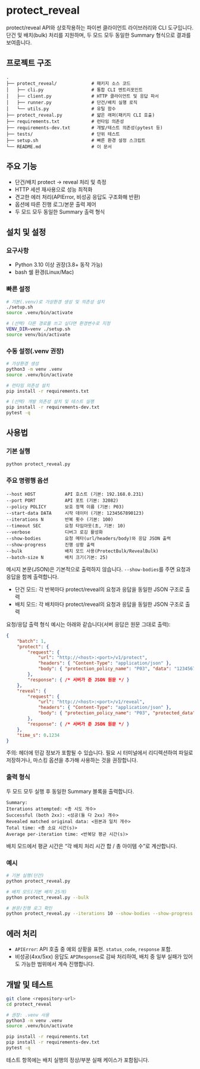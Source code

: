 # protect_reveal

protect/reveal API와 상호작용하는 파이썬 클라이언트 라이브러리와 CLI 도구입니다. 단건 및 배치(bulk) 처리를 지원하며, 두 모드 모두 동일한 Summary 형식으로 결과를 보여줍니다.

## 프로젝트 구조

```
.
├── protect_reveal/             # 패키지 소스 코드
│   ├── cli.py                  # 통합 CLI 엔트리포인트
│   ├── client.py               # HTTP 클라이언트 및 응답 파서
│   ├── runner.py               # 단건/배치 실행 로직
│   └── utils.py                # 유틸 함수
├── protect_reveal.py           # 얇은 래퍼(패키지 CLI 호출)
├── requirements.txt            # 런타임 의존성
├── requirements-dev.txt        # 개발/테스트 의존성(pytest 등)
├── tests/                      # 단위 테스트
├── setup.sh                    # 빠른 환경 설정 스크립트
└── README.md                   # 이 문서
```

## 주요 기능

- 단건/배치 protect → reveal 처리 및 측정
- HTTP 세션 재사용으로 성능 최적화
- 견고한 에러 처리(APIError, 비성공 응답도 구조화해 반환)
- 옵션에 따른 진행 로그/본문 출력 제어
- 두 모드 모두 동일한 Summary 출력 형식

## 설치 및 설정

### 요구사항

- Python 3.10 이상 권장(3.8+ 동작 가능)
- bash 쉘 환경(Linux/Mac)

### 빠른 설정

```bash
# 기본(.venv)로 가상환경 생성 및 의존성 설치
./setup.sh
source .venv/bin/activate

# (선택) 다른 경로를 쓰고 싶다면 환경변수로 지정
VENV_DIR=venv ./setup.sh
source venv/bin/activate
```

### 수동 설정(.venv 권장)

```bash
# 가상환경 생성
python3 -m venv .venv
source .venv/bin/activate

# 런타임 의존성 설치
pip install -r requirements.txt

# (선택) 개발 의존성 설치 및 테스트 실행
pip install -r requirements-dev.txt
pytest -q
```

## 사용법

### 기본 실행

```bash
python protect_reveal.py
```

### 주요 명령행 옵션

```
--host HOST           API 호스트 (기본: 192.168.0.231)
--port PORT           API 포트 (기본: 32082)
--policy POLICY       보호 정책 이름 (기본: P03)
--start-data DATA     시작 데이터 (기본: 1234567890123)
--iterations N        반복 횟수 (기본: 100)
--timeout SEC         요청 타임아웃(초, 기본: 10)
--verbose             디버그 로깅 활성화
--show-bodies         요청 메타(url/headers/body)와 응답 JSON 출력
--show-progress       진행 상황 출력
--bulk                배치 모드 사용(ProtectBulk/RevealBulk)
--batch-size N        배치 크기(기본: 25)
```

메시지 본문(JSON)은 기본적으로 출력하지 않습니다. `--show-bodies`를 주면 요청과 응답을 함께 출력합니다.
- 단건 모드: 각 반복마다 protect/reveal의 요청과 응답을 동일한 JSON 구조로 출력
- 배치 모드: 각 배치마다 protect/reveal의 요청과 응답을 동일한 JSON 구조로 출력

요청/응답 출력 형식 예시는 아래와 같습니다(서버 응답은 원문 그대로 출력):

```json
{
	"batch": 1,
	"protect": {
		"request": {
			"url": "http://<host>:<port>/v1/protect",
			"headers": { "Content-Type": "application/json" },
			"body": { "protection_policy_name": "P03", "data": "1234567890123" }
		},
		"response": { /* 서버가 준 JSON 원문 */ }
	},
	"reveal": {
		"request": {
			"url": "http://<host>:<port>/v1/reveal",
			"headers": { "Content-Type": "application/json" },
			"body": { "protection_policy_name": "P03", "protected_data": "..." }
		},
		"response": { /* 서버가 준 JSON 원문 */ }
	},
	"time_s": 0.1234
}
```

주의: 헤더에 민감 정보가 포함될 수 있습니다. 필요 시 터미널에서 리디렉션하여 파일로 저장하거나, 마스킹 옵션을 추가해 사용하는 것을 권장합니다.

### 출력 형식

두 모드 모두 실행 후 동일한 Summary 블록을 출력합니다.

```
Summary:
Iterations attempted: <총 시도 개수>
Successful (both 2xx): <성공(둘 다 2xx) 개수>
Revealed matched original data: <원본과 일치 개수>
Total time: <총 소요 시간(s)>
Average per-iteration time: <반복당 평균 시간(s)>
```

배치 모드에서 평균 시간은 “각 배치 처리 시간 합 / 총 아이템 수”로 계산합니다.

### 예시

```bash
# 기본 실행(단건)
python protect_reveal.py

# 배치 모드(기본 배치 25개)
python protect_reveal.py --bulk

# 본문/진행 로그 확인
python protect_reveal.py --iterations 10 --show-bodies --show-progress
```

## 에러 처리

- `APIError`: API 호출 중 예외 상황을 표현. `status_code`, `response` 포함.
- 비성공(4xx/5xx) 응답도 `APIResponse`로 감싸 처리하여, 배치 중 일부 실패가 있어도 가능한 범위에서 계속 진행합니다.

## 개발 및 테스트

```bash
git clone <repository-url>
cd protect_reveal

# 권장: .venv 사용
python3 -m venv .venv
source .venv/bin/activate

pip install -r requirements.txt
pip install -r requirements-dev.txt
pytest -q
```

테스트 항목에는 배치 실행의 정상/부분 실패 케이스가 포함됩니다.
